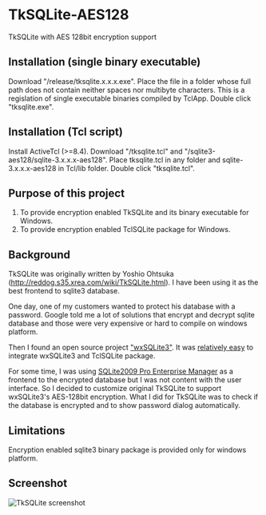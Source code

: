 TkSQLite-AES128
===============

TkSQLite with AES 128bit encryption support

Installation (single binary executable)
---------------------------------------
Download "/release/tksqlite.x.x.x.exe".
Place the file in a folder whose full path does not contain neither spaces nor multibyte characters.
This is a regislation of single executable binaries compiled by TclApp.
Double click "tksqlite.exe".

Installation (Tcl script)
-------------------------
Install ActiveTcl (>=8.4).
Download "/tksqlite.tcl" and "/sqlite3-aes128/sqlite-3.x.x.x-aes128".
Place tksqlite.tcl in any folder and sqlite-3.x.x.x-aes128 in Tcl/lib folder.
Double click "tksqlite.tcl".

Purpose of this project
-----------------------
1. To provide encryption enabled TkSQLite and its binary executable for Windows.
2. To provide encryption enabled TclSQLite package for Windows.

Background
----------
TkSQLite was originally written by Yoshio Ohtsuka (http://reddog.s35.xrea.com/wiki/TkSQLite.html).
I have been using it as the best frontend to sqlite3 database.

One day, one of my customers wanted to protect his database with a password.
Google told me a lot of solutions that encrypt and decrypt sqlite database
and those were very expensive or hard to compile on windows platform.

Then I found an open source project ["wxSQLite3"](http://wxcode.sourceforge.net/components/wxsqlite3/ "wxCode » Components » wxSQLite3").
It was [relatively easy](http://yusuke-blog.info/20150115/tclsqlite-configuration/ "Tcl SQLite build configuration") 
to integrate wxSQLite3 and TclSQLite package.

For some time, I was using [SQLite2009 Pro Enterprise Manager](http://osenxpsuite.net/?xp=3 "SQLite2009 Pro Enterprise Manager") 
as a frontend to the encrypted database but I was not content with the user interface.
So I decided to customize original TkSQLite to support wxSQLite3's AES-128bit encryption.
What I did for TkSQLite was to check if the database is encrypted and to show password dialog automatically.

Limitations
-----------
Encryption enabled sqlite3 binary package is provided only for windows platform.

Screenshot
----------
![TkSQLite screenshot](https://raw.github.com/yyamasak/TkSQLite-AES128/master/img/TkSQLite-aes128-Screenshot.png "TkSQLite-aes128 screenshot")
